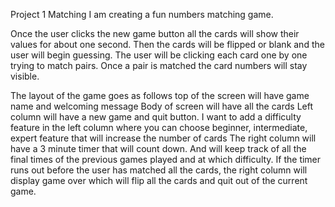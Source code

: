 Project 1 Matching 
I am creating a fun numbers matching game. 

Once the user clicks the new game button all the cards will show their values for about one second. Then the cards will be flipped or blank and the user will begin guessing.
The user will be clicking each card one by one trying to match pairs. Once a pair is matched the card numbers will stay visible. 

The layout of the game goes as follows
top of the screen will have game name and welcoming message
Body of screen will have all the cards
Left column will have a new game and quit button. 
I want to add a difficulty feature in the left column where you can choose beginner, intermediate, expert feature that will increase the number of cards
The right column will have a 3 minute timer that will count down. And will keep track of all the final times of the previous games played and at which difficulty. 
If the timer runs out before the user has matched all the cards, the right column will display game over which will flip all the cards and quit out of the current game.  

